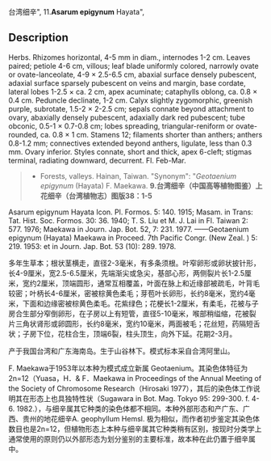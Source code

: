 台湾细辛",
11.**Asarum epigynum** Hayata",

## Description
Herbs. Rhizomes horizontal, 4-5 mm in diam., internodes 1-2 cm. Leaves paired; petiole 4-6 cm, villous; leaf blade uniformly colored, narrowly ovate or ovate-lanceolate, 4-9 × 2.5-6.5 cm, abaxial surface densely pubescent, adaxial surface sparsely pubescent on veins and margin, base cordate, lateral lobes 1-2.5 × ca. 2 cm, apex acuminate; cataphylls oblong, ca. 0.8 × 0.4 cm. Peduncle declinate, 1-2 cm. Calyx slightly zygomorphic, greenish purple, subrotate, 1.5-2 × 2-2.5 cm; sepals connate beyond attachment to ovary, abaxially densely pubescent, adaxially dark red pubescent; tube obconic, 0.5-1 × 0.7-0.8 cm; lobes spreading, triangular-reniform or ovate-rounded, ca. 0.8 × 1 cm. Stamens 12; filaments shorter than anthers; anthers 0.8-1.2 mm; connectives extended beyond anthers, ligulate, less than 0.3 mm. Ovary inferior. Styles connate, short and thick, apex 6-cleft; stigmas terminal, radiating downward, decurrent. Fl. Feb-Mar.

> * Forests, valleys. Hainan, Taiwan.
  "Synonym": "*Geotaenium* *epigynum* (Hayata) F. Maekawa.
**9.台湾细辛（中国高等植物图鉴）上花细辛（台湾植物志）图版38：1-5**

Asarum epigynum Hayata Icon. Pl. Formos. 5: 140. 1915; Masam. in Trans: Tat. Hist. Soc. Formos. 30: 36. 1940; T. S. Liu et M. J. Lai in Fl. Taiwan 2: 577. 1976; Maekawa in Journ. Jap. Bot. 52, 7: 231. 1977. ——Geotaenium epigynum (Hayata) Maekawa in Proceed. 7th Pacific Congr. (New Zeal. ) 5: 219. 1953: et in Journ. Jap. Bot. 53 (10): 289. 1978.

多年生草本；根状茎横走，直径2-3毫米，有多条须根。叶窄卵形或卵状披针形，长4-9厘米，宽2.5-6.5厘米，先端渐尖或急尖，基部心形，两侧裂片长1-2.5厘米，宽约2厘米，顶端圆形，通常互相覆盖，叶面在脉上和近缘部被疏毛，叶背毛较密；叶柄长4-6厘米，密被棕黄色柔毛；芽苞叶长卵形，长约8毫米，宽约4毫米，下面和边缘密被棕黄色柔毛。花紫绿色；花梗长1-2厘米，有柔毛，花被与子房合生部分窄倒卵形，在子房以上有短管，直径5-10毫米，喉部稍缢缩，花被裂片三角状肾形或卵圆形，长约8毫米，宽约10毫米，两面被毛；花丝短，药隔短舌状；子房下位，花柱合生，顶端6裂，柱头顶生，向外下延。花期2-3月。

产于我国台湾和广东海南岛。生于山谷林下。模式标本采自合湾阿里山。

F. Maekawa于1953年以本种为模式成立新属 Geotaenium。其染色体特征为2n=12（Yuasa，H．& F．Maekawa in Proceedings of the Annual Meeting of the Society of Chromosome Research（Hirosaki 1977），其后的染色体工作说明其在形态上也具独特性状（Sugawara in Bot. Mag. Tokyo 95: 299-300. f. 4-6. 1982.），与细辛属其它种类的染色体都不相同。本种外部形态和产广东、广西、贵州的地花细辛A. geophyllum Hemsl. 极为相似，而作者初步鉴定其染色体数目也是2n=12，但植物形态上本种与细辛属其它种类稍有区别，按现时分类学上通常使用的原则仍以外部形态为划分鉴别的主要标准，故本种在此仍置于细辛属中。
